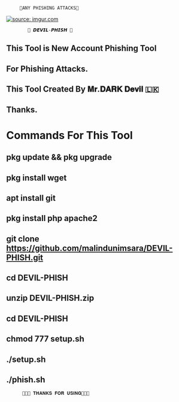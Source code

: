          👿ANY PHISHING ATTACKS👿          
      
<a href="https://imgur.com/Q52NIwR"><img src="https://i.imgur.com/Q52NIwR.jpg" title="source: imgur.com" /></a>
            
            💞 𝘿𝙀𝙑𝙄𝙇-𝙋𝙃𝙄𝙎𝙃 💞

 ## This Tool is New Account Phishing Tool ##

 ## For Phishing Attacks.

 ## This Tool Created By 𝐌𝐫.𝐃𝐀𝐑𝐊 𝐃𝐞𝐯𝐢𝐥 🇱🇰

 ## Thanks.

 

 # Commands For This Tool #

 ## pkg update && pkg upgrade

 ## pkg install wget

 ## apt install git

 ## pkg install php apache2

 ## git clone https://github.com/malindunimsara/DEVIL-PHISH.git

 ## cd DEVIL-PHISH

 ## unzip DEVIL-PHISH.zip

 ## cd DEVIL-PHISH

 ## chmod 777 setup.sh

 ## ./setup.sh

 ## ./phish.sh

 

          💓🇱🇰 𝐓𝐇𝐀𝐍𝐊𝐒 𝐅𝐎𝐑 𝐔𝐒𝐈𝐍𝐆💓🇱🇰
